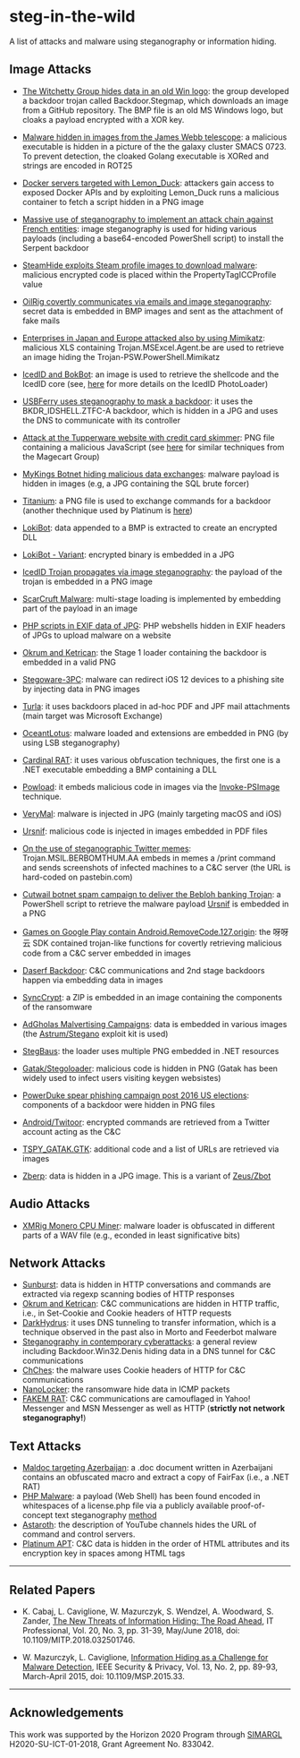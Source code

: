 # steg-in-the-wild
A list of attacks and malware using steganography or information hiding. 


<!--- Newer First --->
## Image Attacks

* [The Witchetty Group hides data in an old Win logo](https://symantec-enterprise-blogs.security.com/blogs/threat-intelligence/witchetty-steganography-espionage): the group developed a backdoor trojan called Backdoor.Stegmap, which downloads an image from a GitHub repository. The BMP file is an old MS Windows logo, but cloaks a payload encrypted with a XOR key.

* [Malware hidden in images from the James Webb telescope](https://www.bleepingcomputer.com/news/security/hackers-hide-malware-in-james-webb-telescope-images/#.Yw9H15aM6iQ.twitter): a malicious executable is hidden in a picture of the the galaxy cluster SMACS 0723. To prevent detection, the cloaked Golang executable is XORed and strings are encoded in ROT25
* [Docker servers targeted with Lemon_Duck](https://www.bleepingcomputer.com/news/security/docker-servers-hacked-in-ongoing-cryptomining-malware-campaign/): attackers gain access to exposed Docker APIs and by exploiting Lemon_Duck runs a malicious container to fetch a script hidden in a PNG image
* [Massive use of steganography to implement an attack chain against French entities](https://www.proofpoint.com/us/blog/threat-insight/serpent-no-swiping-new-backdoor-targets-french-entities-unique-attack-chain): image steganography is used for hiding various payloads (including a base64-encoded PowerShell script) to install the Serpent backdoor 
* [SteamHide exploits Steam profile images to download malware](https://www.gdatasoftware.com/blog/steamhide-malware-in-profile-images): malicious encrypted code is placed within the PropertyTagICCProfile value
* [OilRig covertly communicates via emails and image steganography](https://unit42.paloaltonetworks.com/oilrig-novel-c2-channel-steganography/): secret data is embedded in BMP images and sent as the attachment of fake mails
* [Enterprises in Japan and Europe attacked also by using Mimikatz](https://ics-cert.kaspersky.com/reports/2020/05/28/steganography-in-targeted-attacks-on-industrial-enterprises/): malicious XLS containing Trojan.MSExcel.Agent.be are used to retrieve an image hiding the Trojan-PSW.PowerShell.Mimikatz
* [IcedID and BokBot](https://www.group-ib.com/blog/icedid): an image is used to retrieve the shellcode and the IcedID core (see, [here](https://sysopfb.github.io/malware,/icedid/2020/04/28/IcedIDs-updated-photoloader.html) for more details on the IcedID PhotoLoader)  
* [USBFerry uses steganography to mask a backdoor](https://blog.trendmicro.com/trendlabs-security-intelligence/tropic-troopers-back-usbferry-attack-targets-air-gapped-environments/): it uses the BKDR_IDSHELL.ZTFC-A backdoor, which is hidden in a JPG and uses the DNS to communicate with its controller
* [Attack at the Tupperware website with credit card skimmer](https://blog.malwarebytes.com/hacking-2/2020/03/criminals-hack-tupperware-website-with-credit-card-skimmer/): PNG file containing a malicious JavaScript (see [here](https://blog.malwarebytes.com/threat-analysis/2019/12/new-evasion-techniques-found-in-web-skimmers/) for similar techniques from the Magecart Group)
* [MyKings Botnet hiding malicious data exchanges](https://www.sophos.com/en-us/medialibrary/pdfs/technical-papers/sophoslabs-uncut-mykings-report.pdf): malware payload is hidden in images (e.g, a JPG containing the SQL brute forcer)
* [Titanium](https://securelist.com/titanium-the-platinum-group-strikes-again/94961/): a PNG file is used to exchange commands for a backdoor (another thechnique used by Platinum is [here](#text-attacks))
* [LokiBot](https://securitynews.sonicwall.com/xmlpost/loki-bot-started-using-image-steganography-and-multi-layered-protection/): data appended to a BMP is extracted to create an encrypted DLL
* [LokiBot - Variant](https://blog.trendmicro.com/trendlabs-security-intelligence/lokibot-gains-new-persistence-mechanism-uses-steganography-to-hide-its-tracks/): encrypted binary is embedded in a JPG
* [IcedID Trojan propagates via image steganography](https://blog.malwarebytes.com/threat-analysis/2019/12/new-version-of-icedid-trojan-uses-steganographic-payloads/amp/): the payload of the trojan is embedded in a PNG image
* [ScarCruft Malware](https://securelist.com/scarcruft-continues-to-evolve-introduces-bluetooth-harvester/90729/): multi-stage loading is implemented by embedding part of the payload in an image
* [PHP scripts in EXIF data of JPG](https://threatpost.com/rare-steganography-hack-can-compromise-fully-patched-websites/146701/): PHP webshells hidden in EXIF headers of JPGs to upload malware on a website
* [Okrum and Ketrican](https://www.welivesecurity.com/wp-content/uploads/2019/07/ESET_Okrum_and_Ketrican.pdf): the Stage 1 loader containing the backdoor is embedded in a valid PNG
* [Stegoware-3PC](https://www.scmagazine.com/home/security-news/malware/stegoware-3pc-marks-new-high-in-adware-sophistication/): malware can redirect iOS 12 devices to a phishing site by injecting data in PNG images
* [Turla](https://www.bleepingcomputer.com/news/security/turla-backdoor-deployed-in-attacks-against-worldwide-targets/): it uses backdoors placed in ad-hoc PDF and JPF mail attachments (main target was Microsoft Exchange)
* [OceantLotus](https://gbhackers.com/oceanlotus-apt-hackers-group-steganography/): malware loaded and extensions are embedded in PNG (by using LSB steganography)
* [Cardinal RAT](https://threatpost.com/cardinal-rat-fintech/142965/): it uses various obfuscation techniques, the first one is a .NET executable embedding a BMP containing a DLL
* [Powload](https://www.trendmicro.com/en_us/research/19/c/from-fileless-techniques-to-using-steganography-examining-powloads-evolution.html): it embeds malicious code in images via the [Invoke-PSImage](https://github.com/peewpw/Invoke-PSImage) technique. 
* [VeryMal](https://www.theregister.co.uk/2019/01/24/mac_steganography_malware/): malware is injected in JPG (mainly targeting macOS and iOS)
* [Ursnif](https://securityaffairs.co/wordpress/80342/hacking/steganography-obfuscate-pdf.html): malicious code is injected in images embedded in PDF files
* [On the use of steganographic Twitter memes](https://blog.trendmicro.com/trendlabs-security-intelligence/cybercriminals-use-malicious-memes-that-communicate-with-malware/): Trojan.MSIL.BERBOMTHUM.AA embeds in memes a /print command and sends screenshots of infected machines to a C&C server (the URL is hard-coded on pastebin.com)
* [Cutwail botnet spam campaign to deliver the Bebloh banking Trojan](https://www.trendmicro.com/vinfo/us/security/news/cybercrime-and-digital-threats/spam-campaign-targets-japan-uses-steganography-to-deliver-the-bebloh-banking-trojan?): a PowerShell script to retrieve the malware payload [Ursnif](#https://securityaffairs.co/wordpress/80342/hacking/steganography-obfuscate-pdf.html) is embedded in a PNG
* [Games on Google Play contain Android.RemoveCode.127.origin](https://news.drweb.com/show/?lng=en&i=11685&c=5): the 呀呀云 SDK contained trojan-like functions for covertly retrieving malicious code from a C&C server embedded in images
* [Daserf Backdoor](https://blog.trendmicro.com/trendlabs-security-intelligence/redbaldknight-bronze-butler-daserf-backdoor-now-using-steganography/): C&C communications and 2nd stage backdoors happen via embedding data in images
* [SyncCrypt](https://www.bleepingcomputer.com/news/security/synccrypt-ransomware-hides-inside-jpg-files-appends-kk-extension/): a ZIP is embedded in an image containing the components of the ransomware 
* [AdGholas Malvertising Campaigns](https://www.proofpoint.com/us/threat-insight/post/massive-adgholas-malvertising-campaigns-use-steganography-and-file-whitelisting-to-hide-in-plain-sight): data is embedded in various images (the [Astrum/Stegano](https://blog.trendmicro.com/exploit-kit-attacks-on-the-rise-as-astrum-emerges/) exploit kit is used)
* [StegBaus](https://unit42.paloaltonetworks.com/unit42-stegbaus-because-sometimes-xor-just-isnt-enough/): the loader uses multiple PNG embedded in .NET resources
* [Gatak/Stegoloader](https://www.secureworks.com/research/stegoloader-a-stealthy-information-stealer): malicious code is hidden in PNG (Gatak has been widely used to infect users visiting keygen websistes)
* [PowerDuke spear phishing campaign post 2016 US elections](https://www.secureworks.com/research/stegoloader-a-stealthy-information-stealer): components of a backdoor were hidden in PNG files 
* [Android/Twitoor](https://www.bleepingcomputer.com/news/security/candc-servers-too-risky-android-botnet-goes-with-twitter-instead/): encrypted commands are retrieved from a Twitter account acting as the C&C
* [TSPY_GATAK.GTK](https://www.trendmicro.com/vinfo/us/threat-encyclopedia/malware/tspy_gatak.gtk): additional code and a list of URLs are retrieved via images
* [Zberp](https://securityintelligence.com/new-zberp-trojan-discovered-zeus-zbot-carberp/): data is hidden in a JPG image. This is a variant of [Zeus/Zbot](https://blog.malwarebytes.com/threat-analysis/2014/02/hiding-in-plain-sight-a-story-about-a-sneaky-banking-trojan/)

## Audio Attacks

* [XMRig Monero CPU Miner](https://threatvector.cylance.com/en_us/home/malicious-payloads-hiding-beneath-the-wav.html):  malware loader is obfuscated in different parts of a WAV file (e.g., econded in least significative bits)

## Network Attacks

* [Sunburst](https://www.fireeye.com/blog/threat-research/2020/12/sunburst-additional-technical-details.html): data is hidden in HTTP conversations and commands are extracted via regexp scanning bodies of HTTP responses
* [Okrum and Ketrican](https://www.welivesecurity.com/wp-content/uploads/2019/07/ESET_Okrum_and_Ketrican.pdf): C&C communications are hidden in HTTP traffic, i.e., in Set-Cookie and Cookie headers of HTTP requests
* [DarkHydrus](https://www.paloaltonetworks.com/cyberpedia/what-is-dns-tunneling): it uses DNS tunneling to transfer information, which is a technique observed in the past also in Morto and Feederbot malware
* [Steganography in contemporary cyberattacks](https://securelist.com/steganography-in-contemporary-cyberattacks/79276/): a general review including Backdoor.Win32.Denis hiding data in a DNS tunnel for C&C communications
* [ChChes](https://attack.mitre.org/software/S0144/): the malware uses Cookie headers of HTTP for C&C communications
* [NanoLocker](https://www.bleepingcomputer.com/news/security/nanolocker-ransomware-can-be-decrypted-if-caught-early/): the ransomware hide data in ICMP packets
* [FAKEM RAT](https://www.trendmicro.de/cloud-content/us/pdfs/security-intelligence/white-papers/wp-fakem-rat.pdf): C&C communications are camouflaged in Yahoo! Messenger and MSN Messenger as well as HTTP (**strictly not network steganography!**)

## Text Attacks

* [Maldoc targeting Azerbaijan](https://blog.malwarebytes.com/threat-analysis/2021/03/new-steganography-attack-targets-azerbaijan/): a .doc document written in Azerbaijani contains an obfuscated macro and extract a copy of FairFax (i.e., a .NET RAT)
* [PHP Malware](https://blog.sucuri.net/2021/02/whitespace-steganography-conceals-web-shell-in-php-malware.html): a payload (Web Shell) has been found encoded in whitespaces of a license.php file via a publicly available proof-of-concept text steganography [method](https://m.habr.com/en/post/458710/) 
* [Astaroth](https://blog.talosintelligence.com/2020/05/astaroth-analysis.html): the description of YouTube channels hides the URL of command and control servers. 
* [Platinum APT](https://securelist.com/platinum-is-back/91135/): C&C data is hidden in the order of HTML attributes and its encryption key in spaces among HTML tags

---
## Related Papers

* K. Cabaj, L. Caviglione, W. Mazurczyk, S. Wendzel, A. Woodward, S. Zander, [The New Threats of Information Hiding: The Road Ahead](https://ieeexplore.ieee.org/abstract/document/8378979), IT Professional, Vol. 20, No. 3, pp. 31-39, May/June 2018, doi: 10.1109/MITP.2018.032501746.

* W. Mazurczyk, L. Caviglione, [Information Hiding as a Challenge for Malware Detection](https://ieeexplore.ieee.org/document/7085644), IEEE Security & Privacy, Vol. 13, No. 2, pp. 89-93, March-April 2015, doi: 10.1109/MSP.2015.33.

---

## Acknowledgements 
This work was supported by the Horizon 2020 Program through [SIMARGL](https://simargl.eu/) H2020-SU-ICT-01-2018, Grant Agreement No. 833042.